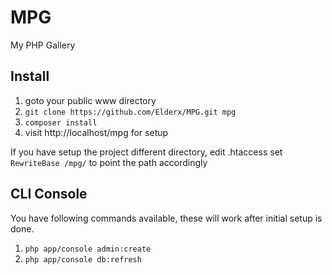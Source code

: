 # MPG
My PHP Gallery

## Install

1. goto your public www directory
2. `git clone https://github.com/Elderx/MPG.git mpg`
3. `composer install`
4. visit http://localhost/mpg for setup  

If you have setup the project different directory, edit .htaccess set `RewriteBase /mpg/` to point the path accordingly

## CLI Console 

You have following commands available, these will work after initial setup is done.
 
1. `php app/console admin:create`
2. `php app/console db:refresh`

